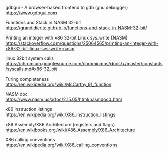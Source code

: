 gdbgui - A browser-based frontend to gdb (gnu debugger)  
https://www.gdbgui.com

Functions and Stack in NASM 32-bit  
https://grandidierite.github.io/functions-and-stack-in-NASM-32-bit/

Printing an integer with x86 32-bit Linux sys_write (NASM)    
https://stackoverflow.com/questions/25064565/printing-an-integer-with-x86-32-bit-linux-sys-write-nasm

linux 32bit system calls  
https://chromium.googlesource.com/chromiumos/docs/+/master/constants/syscalls.md#x86-32_bit

Turing completeness  
https://en.wikipedia.org/wiki/McCarthy_91_function

NASM doc  
https://www.nasm.us/xdoc/2.15.05/html/nasmdoc0.html

x86 instruction listings  
https://en.wikipedia.org/wiki/X86_instruction_listings

x86 Assembly/X86 Architecture (registers and flags)  
https://en.wikibooks.org/wiki/X86_Assembly/X86_Architecture

X86 calling conventions
https://en.wikipedia.org/wiki/X86_calling_conventions
